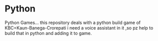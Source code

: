 # Python
Python Games...
this repository deals with a python build game of KBC=Kaun-Banega-Crorepati
i need a voice assistant in it ,so pz help to build that in python and adding it to game.
